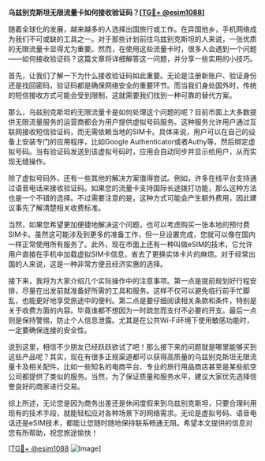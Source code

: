 **乌兹别克斯坦无限流量卡如何接收验证码？[[TG💪+ @esim1088](https://t.me/s/esim1088)]**

随着全球化的发展，越来越多的人选择出国旅行或工作。在异国他乡，手机网络成为我们不可或缺的工具之一。对于那些计划前往乌兹别克斯坦的人来说，一张优质的无限流量卡显得尤为重要。然而，在使用这些流量卡时，很多人会遇到一个问题——如何接收验证码？这篇文章将详细解答这一问题，并分享一些实用的小技巧。

首先，让我们了解一下为什么接收验证码如此重要。无论是注册新账户、验证身份还是找回密码，验证码都是确保网络安全的重要环节。而当我们身处国外时，传统的短信接收方式可能会受到限制，这就需要我们找到一种可靠的替代方案。

那么，乌兹别克斯坦的无限流量卡是如何处理这个问题的呢？目前市面上大多数提供无限流量服务的运营商都会为用户提供虚拟号码服务。这种服务允许用户通过互联网接收短信验证码，而无需依赖当地的SIM卡。具体来说，用户可以在自己的设备上安装专门的应用程序，比如Google Authenticator或者Authy等，然后绑定虚拟号码。当有验证码发送到该虚拟号码时，应用会自动同步并显示给用户，从而实现无缝操作。

除了虚拟号码外，还有一些其他的解决方案值得尝试。例如，许多在线平台支持通过语音电话来接收验证码。如果您的流量卡支持国际长途拨打功能，那么这种方法也是一个不错的选择。不过需要注意的是，这种方式可能会产生额外费用，因此建议事先了解清楚相关收费标准。

当然，如果您希望更加便捷地解决这个问题，也可以考虑购买一张本地的预付费SIM卡。虽然这可能涉及到更多的准备工作，但一旦设置完成，您就可以像在国内一样正常使用所有服务了。此外，现在市面上还有一种叫做eSIM的技术，它允许用户直接在手机中加载虚拟SIM卡信息，省去了更换实体卡片的麻烦。对于经常出国的人来说，这是一种非常方便且经济实惠的选择。

接下来，我将为大家介绍几个实际操作中的注意事项。第一点是提前规划好行程安排，尽量在出发前就准备好所需的工具和服务。这样不仅可以避免临行前手忙脚乱，也能更好地享受旅途中的便利。第二点是要仔细阅读相关条款和条件，特别是关于收费方面的内容。毕竟谁都不想因为一时疏忽而支付不必要的开支。最后一点则是保持警惕，防止个人信息泄露。尤其是在公共Wi-Fi环境下使用敏感功能时，一定要确保连接的安全性。

说到这里，相信不少朋友已经跃跃欲试了吧！那么接下来的问题就是哪里能够买到这些产品呢？其实，现在有很多正规渠道都可以获得高质量的乌兹别克斯坦无限流量卡及相关配件。比如一些知名的电商平台、专业的旅行用品商店甚至是某些航空公司都提供了类似的服务。当然，为了保证质量和服务水平，建议大家优先选择信誉良好的商家进行交易。

综上所述，无论您是因为商务出差还是休闲度假来到乌兹别克斯坦，只要合理利用现有的技术手段，就能轻松应对各种场景下的网络需求。无论是虚拟号码、语音电话还是eSIM技术，都能让您随时随地保持联系畅通无阻。希望本文提供的信息对您有所帮助，祝您旅途愉快！

[[TG💪+ @esim1088](https://t.me/s/esim1088) ![Image](https://i.postimg.cc/4NQfJmqS/Snipaste-2025-05-13-00-14-12.png)]